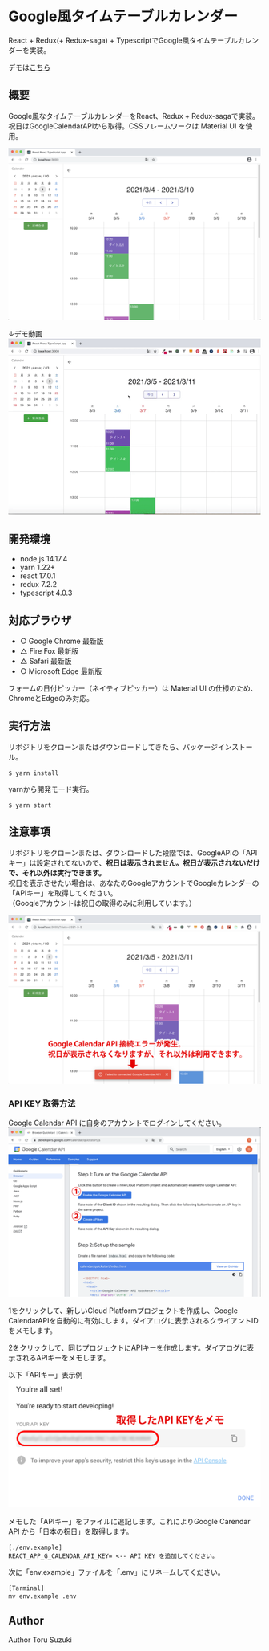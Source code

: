 # Google風タイムテーブルカレンダー
React + Redux(+ Redux-saga) + TypescriptでGoogle風タイムテーブルカレンダーを実装。  
  
デモは[こちら](https://cal1.t-suzu.com/)  

## 概要
Google風なタイムテーブルカレンダーをReact、Redux + Redux-sagaで実装。祝日はGoogleCalendarAPIから取得。CSSフレームワークは Material UI を使用。

![demo](/doc/demo.png)

↓デモ動画  
![sample](/doc/original.gif)

## 開発環境
- node.js 14.17.4
- yarn 1.22+
- react 17.0.1
- redux 7.2.2
- typescript 4.0.3

## 対応ブラウザ
- ○ Google Chrome 最新版
- △ Fire Fox 最新版
- △ Safari 最新版
- ○ Microsoft Edge 最新版  

フォームの日付ピッカー（ネイティブピッカー）は Material UI の仕様のため、ChromeとEdgeのみ対応。

## 実行方法
リポジトリをクローンまたはダウンロードしてきたら、パッケージインストール。
```
$ yarn install
```
yarnから開発モード実行。
```
$ yarn start
```

## 注意事項
リポジトリをクローンまたは、ダウンロードした段階では、GoogleAPIの「APIキー」は設定されてないので、**祝日は表示されません。祝日が表示されないだけで、それ以外は実行できます。**  
祝日を表示させたい場合は、あなたのGoogleアカウントでGoogleカレンダーの「APIキー」を取得してください。  
（Googleアカウントは祝日の取得のみに利用しています。）

![screen3](/doc/screen3.png)

### API KEY 取得方法
Google Calendar API に自身のアカウントでログインしてください。
![screen](/doc/screen1.png)

1をクリックして、新しいCloud Platformプロジェクトを作成し、Google CalendarAPIを自動的に有効にします。ダイアログに表示されるクライアントIDをメモします。

2をクリックして、同じプロジェクトにAPIキーを作成します。ダイアログに表示されるAPIキーをメモします。

以下「APIキー」表示例
![screen2](/doc/screen2.png)
  
メモした「APIキー」をファイルに追記します。これによりGoogle Carendar API から「日本の祝日」を取得します。  
```
[./env.example]
REACT_APP_G_CALENDAR_API_KEY= <-- API KEY を追加してください。
```

次に「env.example」ファイルを「.env」にリネームしてください。
```
[Tarminal]
mv env.example .env
```

## Author
Author Toru Suzuki
